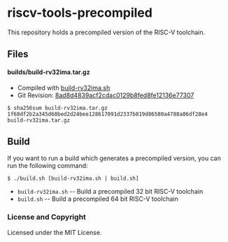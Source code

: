 riscv-tools-precompiled
=====
This repository holds a precompiled version of the RISC-V toolchain.

## Files


#### builds/build-rv32ima.tar.gz

- Compiled with [build-rv32ima.sh](https://github.com/riscv/riscv-tools/blob/master/build-rv32ima.sh)
- Git Revision: [8ad8d4839acf2cdac0129b8fed8fe12136e77307](https://github.com/riscv/riscv-tools/tree/8ad8d4839acf2cdac0129b8fed8fe12136e77307)

````
$ sha256sum build-rv32ima.tar.gz
1f68df2b2a345d68bed2d24bee128617091d2337b819d86580a4788a86df28e4  build-rv32ima.tar.gz
````

## Build
If you want to run a build which generates a precompiled version, you can run the following command:
```
$ ./build.sh [build-rv32ima.sh | build.sh]
```

- `build-rv32ima.sh` -- Build a precompiled 32 bit RISC-V toolchain
- `build.sh` -- Build a precompiled 64 bit RISC-V toolchain

### License and Copyright
Licensed under the MIT License.


